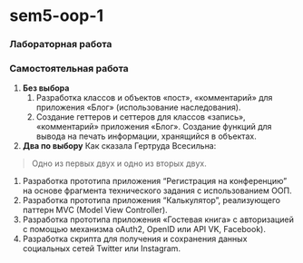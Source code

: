 # sem5-oop-1

### Лабораторная работа

### Самостоятельная работа
1. __Без выбора__
   1. Разработка классов и объектов «пост», «комментарий» для приложения «Блог» (использование наследования).
   2. Создание геттеров и сеттеров для классов «запись», «комментарий» приложения «Блог». Создание функций для вывода на печать информации, хранящийся в объектах.
2. __Два по выбору__
Как сказала Гертруда Всесильна:
> Одно из первых двух и одно из вторых двух.
   1. Разработка прототипа приложения “Регистрация на конференцию” на основе фрагмента технического задания с использованием ООП.
   2. Разработка прототипа приложения “Калькулятор”, реализующего паттерн MVC (Model View Controller).
   3. Разработка прототипа приложения «Гостевая книга» с авторизацией с помощью механизма oAuth2, OpenID или API VK, Facebook).
   4. Разработка скрипта для получения и сохранения данных социальных сетей Twitter или Instagram.
